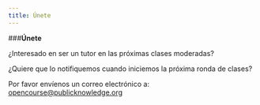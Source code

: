 ```yaml
---
title: Únete
---
```


###**Únete**

<p>¿Interesado en ser un tutor en las próximas clases moderadas?</p>

<p>¿Quiere que lo notifiquemos cuando iniciemos la próxima ronda de clases? </p>
<p>Por favor envíenos un correo electrónico a: <a href="opencourse@publicknowledge.org" target="_blank">opencourse@publicknowledge.org</a></p>
